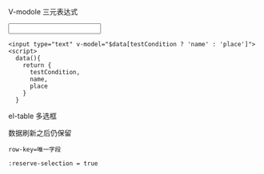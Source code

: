 V-modole 三元表达式

<input type="text" v-model="$data[testCondition ? 'name' : 'place']">



```vue
<input type="text" v-model="$data[testCondition ? 'name' : 'place']">
<script>
  data(){
    return {
      testCondition,
      name,
      place
    }
  }
```





el-table 多选框

数据刷新之后仍保留

```vue
row-key=唯一字段

:reserve-selection = true
```



